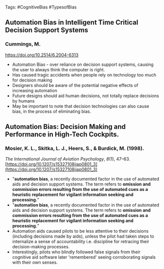 Tags: #CognitiveBias #TypesofBias

## Automation Bias in Intelligent Time Critical Decision Support Systems
### Cummings, M. 
https://doi.org/10.2514/6.2004-6313
- Automation Bias - over reliance on decision support systems, causing the user to always think the computer is right.
- Has caused tragic accidents when people rely on technology too much for decision making
- Designers should be aware of the potential negative effects of increasing automation
- Future designs should aid human decisions, not totally replace decisions by humans
- May be important to note that decision technologies can also cause bias, in the process of eliminating bias.

## Automation Bias: Decision Making and Performance in High-Tech Cockpits. 
### Mosier, K. L., Skitka, L. J., Heers, S., & Burdick, M. (1998). 
_The International Journal of Aviation Psychology_, _8_(1), 47–63. [https://doi.org/10.1207/s15327108ijap0801_3](https://doi.org/10.1207/s15327108ijap0801_3)
- "**automation bias**, a recently documented factor in the use of automated aids and decision support systems. The term refers to **omission and commission errors resulting from the use of automated cues as a heuristic replacement for vigilant information seeking and processing.**"
- "**automation bias**, a recently documented factor in the use of automated aids and decision support systems. The term refers to **omission and commission errors resulting from the use of automated cues as a heuristic replacement for vigilant information seeking and processing.**"
- Automation aids caused pilots to be less attentive to their decisions (including decisions made by aids), unless the pilot had taken steps to internalize a sense of accountability i.e. discipline for retracing their decision-making processes.
- Interestingly, pilots who blindly followed false signals from their cognitive aid software later 'remembered' seeing corroborating signals with their own senses.
